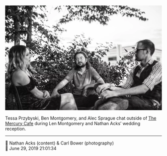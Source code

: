 ![Tessa Przybyski, Ben Montgomery, and Alec Sprague chat outside of the Mercury Cafe](assets/c5e452c0f68c95b787aafb8ef0c293f8.webp)

Tessa Przybyski, Ben Montgomery, and Alec Sprague chat outside of [The Mercury Cafe](http://mercurycafe.com/) during Len Montgomery and Nathan Acks’ wedding reception.

- - - -

<span aria-hidden="true">👥</span> Nathan Acks (content) & Carl Bower (photography)  
<span aria-hidden="true">📅</span> June 29, 2019 21:01:34
